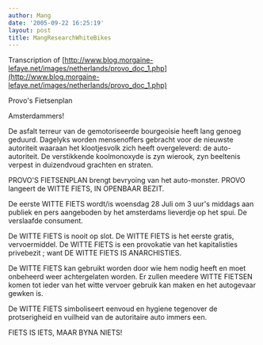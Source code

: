 ```yaml
---
author: Mang
date: '2005-09-22 16:25:19'
layout: post
title: MangResearchWhiteBikes
---
```



Transcription of [http://www.blog.morgaine-lefaye.net/images/netherlands/provo_doc_1.php](http://www.blog.morgaine-lefaye.net/images/netherlands/provo_doc_1.php)

Provo's Fietsenplan

Amsterdammers!

De asfalt terreur van de gemotoriseerde bourgeoisie heeft lang genoeg
geduurd.  Dagelyks worden mensenoffers gebracht voor de nieuwste
autoriteit waaraan het klootjesvolk zich heeft overgeleverd: de
auto-autoriteit. De verstikkende koolmonoxyde is zyn wierook, zyn
beeltenis verpest in duizendvoud grachten en straten.

PROVO'S FIETSENPLAN brengt bevryoing van het auto-monster. PROVO
langeert de WITTE FIETS, IN OPENBAAR BEZIT.

De eerste WITTE FIETS wordt/is woensdag 28 Juli om 3 uur's middags
aan publiek en pers aangeboden by het amsterdams lieverdje op het
spui.  De verslaafde consument.

De WITTE FIETS is nooit op slot.  De WITTE FIETS is het eerste gratis,
vervoermiddel.  De WITTE FIETS is een provokatie van
het kapitalisties privebezit ; want DE WITTE FIETS IS ANARCHISTIES.

De WITTE FIETS kan gebruikt worden door wie hem nodig heeft en moet
onbeheerd weer achtergelaten worden.  Er zullen meedere WITTE FIETSEN
komen tot ieder van het witte vervoer gebruik kan maken en het
autogevaar gewken is.

De WITTE FIETS simboliseert eenvoud en hygiene tegenover de
protserigheid en vuilheid van de autoritaire auto immers een.

FIETS IS IETS, MAAR BYNA NIETS!

